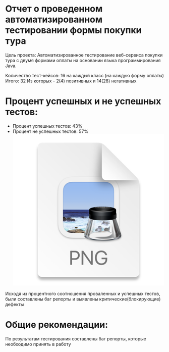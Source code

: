 # Отчет о проведенном автоматизированном тестировании формы покупки тура
Цель проекта: Автоматизированное тестирование веб-сервиса покупки тура с двумя формами оплаты на основании языка программирования Java.

Количество тест-кейсов: 16 на каждый класс (на каждую форму оплаты) Итого: 32
Из которых - 2(4) позитивных и 14(28) негативных

# Процент успешных и не успешных тестов:
- Процент успешных тестов: 43%
- Процент не успешных тестов: 57%
![img_2.png](img_2.png)

Исходя из процентного соотношения проваленных и успешных тестов, были составлены баг репорты и выявлены критические(блокирующие) дефекты

# Общие рекомендации:
По результатам тестирования составлены баг репорты, которые необходимо принять в работу